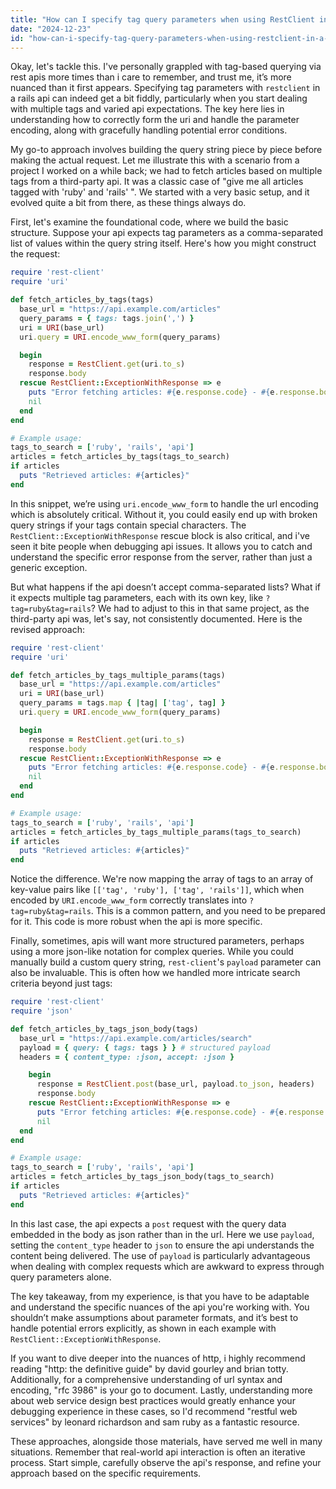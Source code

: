 ```yaml
---
title: "How can I specify tag query parameters when using RestClient in a Ruby on Rails API?"
date: "2024-12-23"
id: "how-can-i-specify-tag-query-parameters-when-using-restclient-in-a-ruby-on-rails-api"
---
```


Okay, let's tackle this. I've personally grappled with tag-based querying via rest apis more times than i care to remember, and trust me, it’s more nuanced than it first appears. Specifying tag parameters with `restclient` in a rails api can indeed get a bit fiddly, particularly when you start dealing with multiple tags and varied api expectations. The key here lies in understanding how to correctly form the uri and handle the parameter encoding, along with gracefully handling potential error conditions.

My go-to approach involves building the query string piece by piece before making the actual request. Let me illustrate this with a scenario from a project I worked on a while back; we had to fetch articles based on multiple tags from a third-party api. It was a classic case of "give me all articles tagged with 'ruby' and 'rails' ". We started with a very basic setup, and it evolved quite a bit from there, as these things always do.

First, let's examine the foundational code, where we build the basic structure. Suppose your api expects tag parameters as a comma-separated list of values within the query string itself. Here's how you might construct the request:

```ruby
require 'rest-client'
require 'uri'

def fetch_articles_by_tags(tags)
  base_url = "https://api.example.com/articles"
  query_params = { tags: tags.join(',') }
  uri = URI(base_url)
  uri.query = URI.encode_www_form(query_params)

  begin
    response = RestClient.get(uri.to_s)
    response.body
  rescue RestClient::ExceptionWithResponse => e
    puts "Error fetching articles: #{e.response.code} - #{e.response.body}"
    nil
  end
end

# Example usage:
tags_to_search = ['ruby', 'rails', 'api']
articles = fetch_articles_by_tags(tags_to_search)
if articles
  puts "Retrieved articles: #{articles}"
end
```

In this snippet, we’re using `uri.encode_www_form` to handle the url encoding which is absolutely critical. Without it, you could easily end up with broken query strings if your tags contain special characters. The `RestClient::ExceptionWithResponse` rescue block is also critical, and i've seen it bite people when debugging api issues. It allows you to catch and understand the specific error response from the server, rather than just a generic exception.

But what happens if the api doesn’t accept comma-separated lists? What if it expects multiple tag parameters, each with its own key, like `?tag=ruby&tag=rails`? We had to adjust to this in that same project, as the third-party api was, let's say, not consistently documented. Here is the revised approach:

```ruby
require 'rest-client'
require 'uri'

def fetch_articles_by_tags_multiple_params(tags)
  base_url = "https://api.example.com/articles"
  uri = URI(base_url)
  query_params = tags.map { |tag| ['tag', tag] }
  uri.query = URI.encode_www_form(query_params)

  begin
    response = RestClient.get(uri.to_s)
    response.body
  rescue RestClient::ExceptionWithResponse => e
    puts "Error fetching articles: #{e.response.code} - #{e.response.body}"
    nil
  end
end

# Example usage:
tags_to_search = ['ruby', 'rails', 'api']
articles = fetch_articles_by_tags_multiple_params(tags_to_search)
if articles
  puts "Retrieved articles: #{articles}"
end
```

Notice the difference. We're now mapping the array of tags to an array of key-value pairs like `[['tag', 'ruby'], ['tag', 'rails']]`, which when encoded by `URI.encode_www_form` correctly translates into `?tag=ruby&tag=rails`. This is a common pattern, and you need to be prepared for it. This code is more robust when the api is more specific.

Finally, sometimes, apis will want more structured parameters, perhaps using a more json-like notation for complex queries. While you could manually build a custom query string, `rest-client`'s `payload` parameter can also be invaluable. This is often how we handled more intricate search criteria beyond just tags:

```ruby
require 'rest-client'
require 'json'

def fetch_articles_by_tags_json_body(tags)
  base_url = "https://api.example.com/articles/search"
  payload = { query: { tags: tags } } # structured payload
  headers = { content_type: :json, accept: :json }

    begin
      response = RestClient.post(base_url, payload.to_json, headers)
      response.body
    rescue RestClient::ExceptionWithResponse => e
      puts "Error fetching articles: #{e.response.code} - #{e.response.body}"
      nil
  end
end

# Example usage:
tags_to_search = ['ruby', 'rails', 'api']
articles = fetch_articles_by_tags_json_body(tags_to_search)
if articles
  puts "Retrieved articles: #{articles}"
end

```

In this last case, the api expects a `post` request with the query data embedded in the body as json rather than in the url. Here we use `payload`, setting the `content_type` header to `json` to ensure the api understands the content being delivered. The use of `payload` is particularly advantageous when dealing with complex requests which are awkward to express through query parameters alone.

The key takeaway, from my experience, is that you have to be adaptable and understand the specific nuances of the api you're working with. You shouldn’t make assumptions about parameter formats, and it’s best to handle potential errors explicitly, as shown in each example with `RestClient::ExceptionWithResponse`.

If you want to dive deeper into the nuances of http, i highly recommend reading "http: the definitive guide" by david gourley and brian totty. Additionally, for a comprehensive understanding of url syntax and encoding, "rfc 3986" is your go to document. Lastly, understanding more about web service design best practices would greatly enhance your debugging experience in these cases, so I'd recommend "restful web services" by leonard richardson and sam ruby as a fantastic resource.

These approaches, alongside those materials, have served me well in many situations. Remember that real-world api interaction is often an iterative process. Start simple, carefully observe the api's response, and refine your approach based on the specific requirements.
